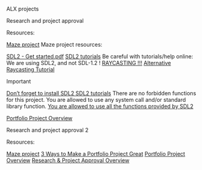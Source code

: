 ALX projects

Research and project approval

Resources:

[Maze project](https://intranet.alxswe.com/concepts/133)
Maze project resources:

[SDL2 - Get started.pdf](https://s3.amazonaws.com/alx-intranet.hbtn.io/uploads/misc/2021/1/9da3b82dc0bcfea07858b70956de47f0e2db2dad.pdf?X-Amz-Algorithm=AWS4-HMAC-SHA256&X-Amz-Credential=AKIARDDGGGOUSBVO6H7D%2F20240207%2Fus-east-1%2Fs3%2Faws4_request&X-Amz-Date=20240207T072248Z&X-Amz-Expires=86400&X-Amz-SignedHeaders=host&X-Amz-Signature=a823901972941c0e1b18b7c8b5ade1fb06d16dbfa8955d5122d86e4a39b69579)
[SDL2 tutorials](https://lazyfoo.net/tutorials/SDL/index.php)
Be careful with tutorials/help online: We are using SDL2, and not SDL-1.2 !
[RAYCASTING !!!](https://permadi.com/1996/05/ray-casting-tutorial-table-of-contents/)
[Alternative Raycasting Tutorial](https://lodev.org/cgtutor/raycasting.html)

Important

[Don’t forget to install SDL2 SDL2 tutorials](https://lazyfoo.net/tutorials/SDL/index.php)
There are no forbidden functions for this project. You are allowed to use any system call and/or standard library function.
[You are allowed to use all the functions provided by SDL2](https://wiki.libsdl.org/SDL2/CategoryAPI)

[Portfolio Project Overview](https://intranet.alxswe.com/concepts/137)




Research and project approval 2

Resources:

[Maze project](https://intranet.alxswe.com/concepts/133)
[3 Ways to Make a Portfolio Project Great](https://intranet.alxswe.com/concepts/135)
[Portfolio Project Overview](https://intranet.alxswe.com/concepts/137)
[Research & Project Approval Overview](https://intranet.alxswe.com/concepts/138)


